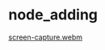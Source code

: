 # node_adding
[screen-capture.webm](https://user-images.githubusercontent.com/128147754/231311196-bc0368f8-4933-43c3-85d1-56565198e42b.webm)
